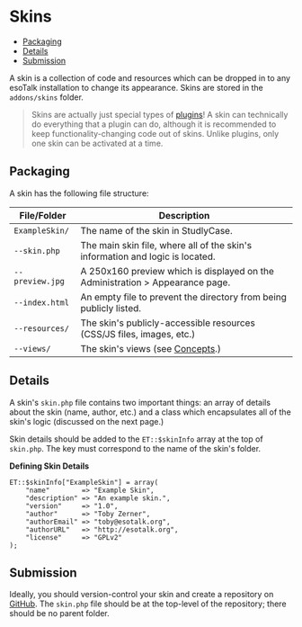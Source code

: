 # Skins

- [Packaging](#packaging)
- [Details](#details)
- [Submission](#submission)

A skin is a collection of code and resources which can be dropped in to any esoTalk installation to change its appearance. Skins are stored in the `addons/skins` folder.

> Skins are actually just special types of [plugins](/plugins/introduction)! A skin can technically do everything that a plugin can do, although it is recommended to keep functionality-changing code out of skins. Unlike plugins, only one skin can be activated at a time.

<a name="packaging"></a>
## Packaging

A skin has the following file structure:

| File/Folder | Description |
| -- | -- |
| `ExampleSkin/` | The name of the skin in StudlyCase. |
| `--skin.php` | The main skin file, where all of the skin's information and logic is located. |
| `--preview.jpg` | A 250x160 preview which is displayed on the Administration > Appearance page. |
| `--index.html` | An empty file to prevent the directory from being publicly listed. |
| `--resources/` | The skin's publicly-accessible resources (CSS/JS files, images, etc.) |
| `--views/` | The skin's views (see [Concepts](/skins/concepts).) |

<a name="details"></a>
## Details

A skin's `skin.php` file contains two important things: an array of details about the skin (name, author, etc.) and a class which encapsulates all of the skin's logic (discussed on the next page.)

Skin details should be added to the `ET::$skinInfo` array at the top of `skin.php`. The key must correspond to the name of the skin's folder.

**Defining Skin Details**

	ET::$skinInfo["ExampleSkin"] = array(
		"name"        => "Example Skin",
		"description" => "An example skin.",
		"version"     => "1.0",
		"author"      => "Toby Zerner",
		"authorEmail" => "toby@esotalk.org",
		"authorURL"   => "http://esotalk.org",
		"license"     => "GPLv2"
	);

<a name="submission"></a>
## Submission

Ideally, you should version-control your skin and create a repository on [GitHub](http://github.com). The `skin.php` file should be at the top-level of the repository; there should be no parent folder.
